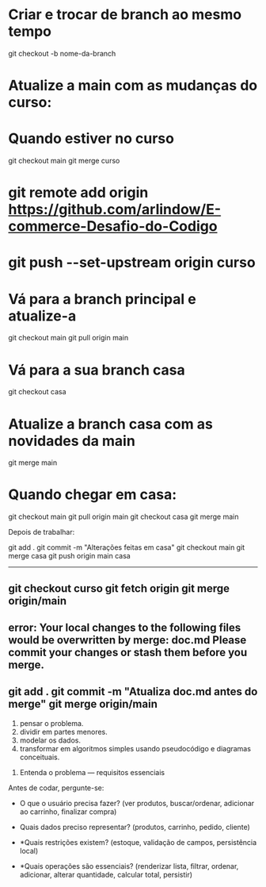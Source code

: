 # Criar e trocar de branch ao mesmo tempo  
git checkout -b nome-da-branch

# Atualize a main com as mudanças do curso: 
# Quando estiver no curso
git checkout main
git merge curso

# git remote add origin https://github.com/arlindow/E-commerce-Desafio-do-Codigo

# git push --set-upstream origin curso

# Vá para a branch principal e atualize-a
git checkout main
git pull origin main

# Vá para a sua branch casa
git checkout casa

# Atualize a branch casa com as novidades da main
git merge main

# Quando chegar em casa: ### 

git checkout main
git pull origin main
git checkout casa
git merge main


Depois de trabalhar:

git add .
git commit -m "Alterações feitas em casa"
git checkout main
git merge casa
git push origin main casa

-----------------------------
git checkout curso
git fetch origin
git merge origin/main
---
error: Your local changes to the following files would be overwritten by merge: doc.md Please commit your changes or stash them before you merge.
---
git add .
git commit -m "Atualiza doc.md antes do merge"
git merge origin/main
------------------------------


1. pensar o problema.
2. dividir em partes menores. 
3. modelar os dados.  
4. transformar em algoritmos simples usando pseudocódigo e diagramas conceituais.

1) Entenda o problema — requisitos essenciais

Antes de codar, pergunte-se:

* O que o usuário precisa fazer? (ver produtos, buscar/ordenar, adicionar ao carrinho, finalizar compra)

* Quais dados preciso representar? (produtos, carrinho, pedido, cliente)

* *Quais restrições existem? (estoque, validação de campos, persistência local)

* *Quais operações são essenciais? (renderizar lista, filtrar, ordenar, adicionar, alterar quantidade, calcular total, persistir)



